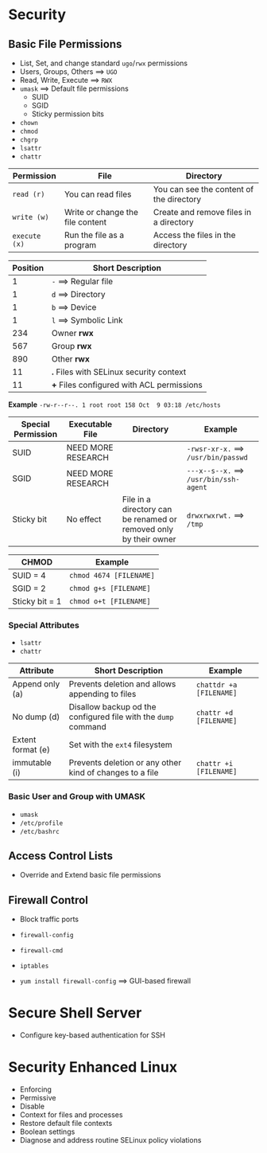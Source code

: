 # Security

## Basic File Permissions
- List, Set, and change standard `ugo`/`rwx` permissions
- Users, Groups, Others ==> `UGO`
- Read, Write, Execute ==> `RWX`
- `umask` ==> Default file permissions
  - SUID
  - SGID
  - Sticky permission bits
- `chown`
- `chmod`
- `chgrp`
- `lsattr`
- `chattr`

Permission | File | Directory
--- | --- | ---
`read (r)` | You can read files | You can see the content of the directory
`write (w)` | Write or change the file content | Create and remove files in a directory
`execute (x)` | Run the file as a program | Access the files in the directory

| Position | Short Description |
|----|----|
|  1 |  `-` ==> Regular file |
|  1 |  `d` ==> Directory |
|  1 |  `b` ==> Device |
|  1 |  `l` ==> Symbolic Link |
| 234 | Owner **rwx** |
| 567 | Group **rwx** |
| 890 | Other **rwx** |
| 11  | **.** Files with SELinux security context |
| 11  | **+** Files configured with ACL permissions |

**Example**
`-rw-r--r--. 1 root root 158 Oct  9 03:18 /etc/hosts`

| Special Permission | Executable File | Directory | Example |
| --- | --- | --- | --- |
| SUID | NEED MORE RESEARCH | | `-rwsr-xr-x.` ==> `/usr/bin/passwd`|
| SGID | NEED MORE RESEARCH | | `---x--s--x.` ==> `/usr/bin/ssh-agent` |
| Sticky bit | No effect | File in a directory can be renamed or removed only by their owner | `drwxrwxrwt.` ==> `/tmp` |

| CHMOD | Example |
| --- | --- |
| SUID = 4 | `chmod 4674 [FILENAME]` |
| SGID = 2 | `chmod g+s [FILENAME]` |
| Sticky bit = 1 | `chmod o+t [FILENAME]` |

### Special Attributes
- `lsattr`
- `chattr`

| Attribute | Short Description | Example |
| --- | --- | --- |
| Append only (a) | Prevents deletion and allows appending to files | `chattdr +a [FILENAME]` |
| No dump (d) | Disallow backup od the configured file with the `dump` command | `chattr +d [FILENAME]` |
| Extent format (e) | Set with the `ext4` filesystem | |
| immutable (i) | Prevents deletion or any other kind of changes to a file | `chattr +i [FILENAME]` |

### Basic User and Group with UMASK
- `umask`
- `/etc/profile`
- `/etc/bashrc`

## Access Control Lists
- Override and Extend basic file permissions


## Firewall Control
- Block traffic ports
- `firewall-config`
- `firewall-cmd`
- `iptables`

- `yum install firewall-config` ==> GUI-based firewall

# Secure Shell Server
- Configure key-based authentication for SSH

# Security Enhanced Linux
- Enforcing
- Permissive
- Disable
- Context for files and processes
- Restore default file contexts
- Boolean settings
- Diagnose and address routine SELinux policy violations
